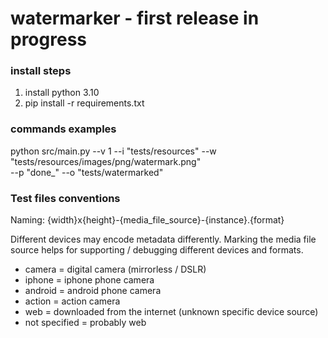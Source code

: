 # watermarker - first release in progress

### install steps
1. install python 3.10
2. pip install -r requirements.txt

### commands examples
python src/main.py --v 1 --i "tests/resources" --w "tests/resources/images/png/watermark.png" \
--p "done_" --o "tests/watermarked"

### Test files conventions
Naming: {width}x{height}-{media_file_source}-{instance}.{format}

Different devices may encode metadata differently. 
Marking the media file source helps for supporting / debugging different devices and formats.

- camera = digital camera (mirrorless / DSLR)
- iphone = iphone phone camera
- android = android phone camera
- action = action camera
- web = downloaded from the internet (unknown specific device source)
- not specified = probably web
